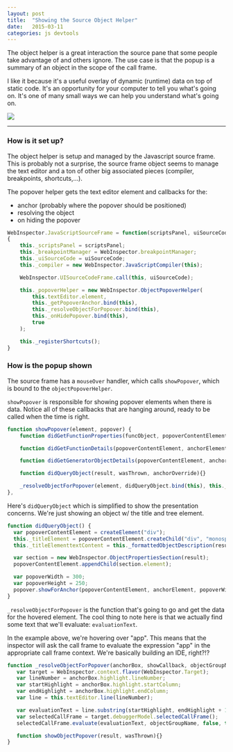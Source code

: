 ```yaml
---
layout: post
title:  "Showing the Source Object Helper"
date:   2015-03-11
categories: js devtools
---
```


The object helper is a great interaction the source pane that some people take advantage of and others ignore. The use case is that the popup is a summary of an object in the scope of the call frame.

I like it because it's a useful overlay of dynamic (runtime) data on top of static code. It's an opportunity for your computer to tell you what's going on. It's one of many small ways we can help you understand what's going on.

![](http://f.cl.ly/items/3y181i063I1Q0j0l1L3m/Image%202015-03-11%20at%2010.58.10%20PM.png)

---

### How is it set up?

The object helper is setup and managed by the Javascript source frame. This is probably not a surprise, the source frame object seems to manage the text editor and a ton of other big associated pieces (compiler, breakpoints, shortcuts,...).

The popover helper gets the text editor element and callbacks for the:
+ anchor (probably where the popover should be positioned)
+ resolving the object
+ on hiding the popover

```js
WebInspector.JavaScriptSourceFrame = function(scriptsPanel, uiSourceCode)
{
    this._scriptsPanel = scriptsPanel;
    this._breakpointManager = WebInspector.breakpointManager;
    this._uiSourceCode = uiSourceCode;
    this._compiler = new WebInspector.JavaScriptCompiler(this);

    WebInspector.UISourceCodeFrame.call(this, uiSourceCode);

    this._popoverHelper = new WebInspector.ObjectPopoverHelper(
        this.textEditor.element,
        this._getPopoverAnchor.bind(this),
        this._resolveObjectForPopover.bind(this),
        this._onHidePopover.bind(this),
        true
    );

    this._registerShortcuts();
}
```

### How is the popup shown

The source frame has a `mouseOver` handler, which calls `showPopover`, which is bound to the `objectPopoverHelper`.

`showPopover` is responsible for showing popover elements when there is data. Notice all of these callbacks that are hanging around, ready to be called when the time is right.


```js
function showPopover(element, popover) {
    function didGetFunctionProperties(funcObject, popoverContentElement, anchorElement, properties, internalProperties){}

    function didGetFunctionDetails(popoverContentElement, anchorElement, response){}

    function didGetGeneratorObjectDetails(popoverContentElement, anchorElement, response){}

    function didQueryObject(result, wasThrown, anchorOverride){}

    _resolveObjectForPopover(element, didQueryObject.bind(this), this._popoverObjectGroup);
},
```

Here's `didQueryObject` which is simplified to show the presentation concerns. We're just showing an object w/ the title and tree element.

```js
function didQueryObject() {
  var popoverContentElement = createElement("div");
  this._titleElement = popoverContentElement.createChild("div", "monospace");
  this._titleElementtextContent = this._formattedObjectDescription(result);

  var section = new WebInspector.ObjectPropertiesSection(result);
  popoverContentElement.appendChild(section.element);

  var popoverWidth = 300;
  var popoverHeight = 250;
  popover.showForAnchor(popoverContentElement, anchorElement, popoverWidth, popoverHeight);
}
```

`_resolveObjectForPopover` is the function that's going to go and get the data for the hovered element.
The cool thing to note here is that we actually find some text that we'll evaluate: `evaluationText`.

In the example above, we're hovering over "app". This means that the inspector will ask the call frame to evaluate the expression "app" in the appropriate call frame context. We're basically building an IDE, right?!?

```js
function _resolveObjectForPopover(anchorBox, showCallback, objectGroupName) {
   var target = WebInspector.context.flavor(WebInspector.Target);
   var lineNumber = anchorBox.highlight.lineNumber;
   var startHighlight = anchorBox.highlight.startColumn;
   var endHighlight = anchorBox.highlight.endColumn;
   var line = this.textEditor.line(lineNumber);

   var evaluationText = line.substring(startHighlight, endHighlight + 1);
   var selectedCallFrame = target.debuggerModel.selectedCallFrame();
   selectedCallFrame.evaluate(evaluationText, objectGroupName, false, true, false, false, showObjectPopover.bind(this));

   function showObjectPopover(result, wasThrown){}
}
```
